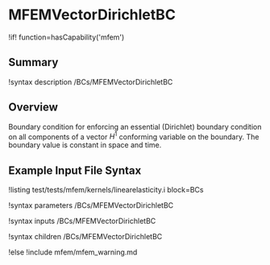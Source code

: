 # MFEMVectorDirichletBC

!if! function=hasCapability('mfem')

## Summary

!syntax description /BCs/MFEMVectorDirichletBC

## Overview

Boundary condition for enforcing an essential (Dirichlet) boundary condition on all components of a
vector $H^1$ conforming variable on the boundary. The boundary value is constant in space and time.

## Example Input File Syntax

!listing test/tests/mfem/kernels/linearelasticity.i block=BCs

!syntax parameters /BCs/MFEMVectorDirichletBC

!syntax inputs /BCs/MFEMVectorDirichletBC

!syntax children /BCs/MFEMVectorDirichletBC

!else
!include mfem/mfem_warning.md
